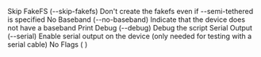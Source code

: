 Skip FakeFS (--skip-fakefs) Don't create the fakefs even if --semi-tethered is specified
No Baseband (--no-baseband) Indicate that the device does not have a baseband 
Print Debug (--debug) Debug the script 
Serial Output (--serial) Enable serial output on the device (only needed for testing with a serial cable)
No Flags ( )
